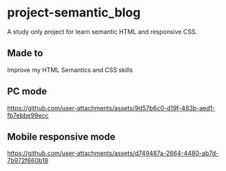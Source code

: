# project-semantic_blog
A study only project for learn semantic HTML and responsive CSS.

## Made to
Improve my HTML Semantics and CSS skills

## PC mode
https://github.com/user-attachments/assets/9d57b6c0-d19f-483b-aed1-fb7ebbe99ecc

## Mobile responsive mode
https://github.com/user-attachments/assets/d749487a-2664-4480-ab7d-7b972f660b18

